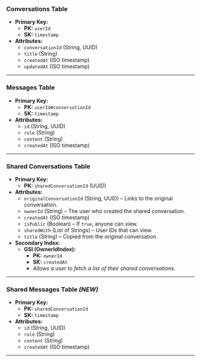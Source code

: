 
### **Conversations Table**  
- **Primary Key:**  
  - **PK:** `userId`  
  - **SK:** `timestamp`  
- **Attributes:**  
  - `conversationId` (String, UUID)   
  - `title` (String)  
  - `createdAt` (ISO timestamp)  
  - `updatedAt` (ISO timestamp)  

---

### **Messages Table**  
- **Primary Key:**  
  - **PK:** `userId#conversationId`  
  - **SK:** `timestamp`  
- **Attributes:**  
  - `id` (String, UUID)  
  - `role` (String)
  - `content` (String)  
  - `createdAt` (ISO timestamp)  

---

### **Shared Conversations Table**  
- **Primary Key:**  
  - **PK:** `sharedConversationId` (UUID)  
- **Attributes:**  
  - `originalConversationId` (String, UUID) – Links to the original conversation.  
  - `ownerId` (String) – The user who created the shared conversation.  
  - `createdAt` (ISO timestamp)  
  - `isPublic` (Boolean) – If `true`, anyone can view.  
  - `sharedWith` (List of Strings) – User IDs that can view.  
  - `title` (String) – Copied from the original conversation.  
- **Secondary Index:**  
  - **GSI (OwnerIdIndex):**  
    - **PK:** `ownerId`  
    - **SK:** `createdAt`  
    - *Allows a user to fetch a list of their shared conversations.*  

---

### **Shared Messages Table** *(NEW)*  
- **Primary Key:**  
  - **PK:** `sharedConversationId`  
  - **SK:** `timestamp`  
- **Attributes:**  
  - `id` (String, UUID)  
  - `role` (String)
  - `content` (String)  
  - `createdAt` (ISO timestamp)  

---
